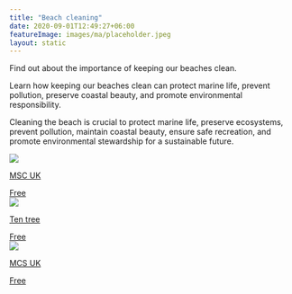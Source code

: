 ```yaml
---
title: "Beach cleaning"
date: 2020-09-01T12:49:27+06:00
featureImage: images/ma/placeholder.jpeg
layout: static
---
```


Find out about the importance of keeping our beaches clean.

Learn how keeping our beaches clean can protect marine life, prevent pollution, preserve coastal beauty, and promote environmental responsibility.

Cleaning the beach is crucial to protect marine life, preserve ecosystems, prevent pollution, maintain coastal beauty, ensure safe recreation, and promote environmental stewardship for a sustainable future.

<a class="ma-link" href="https://www.mcsuk.org/what-you-can-do/join-a-beach-clean/great-british-beach-clean/"><div class="ma-card ma-card-Community"><div class="ma-icon"><img src ="/images/icon-check.png"/></div><div class="ma-name"><p>MSC UK</p></div><div class="ma-paid-text"><span>Free</span></div></div></a><a class="ma-link" href="https://blog.tentree.com/10-benefits-of-cleaning-up-your-local-beach/"><div class="ma-card ma-card-Community"><div class="ma-icon"><img src ="/images/icon-check.png"/></div><div class="ma-name"><p>Ten tree</p></div><div class="ma-paid-text"><span>Free </span></div></div></a><a class="ma-link" href="https://www.mcsuk.org/what-you-can-do/join-a-beach-clean/great-british-beach-clean/what-is-the-great-british-beach-clean/"><div class="ma-card ma-card-Community"><div class="ma-icon"><img src ="/images/icon-check.png"/></div><div class="ma-name"><p>MCS UK</p></div><div class="ma-paid-text"><span>Free </span></div></div></a>  

<br/><br/>






